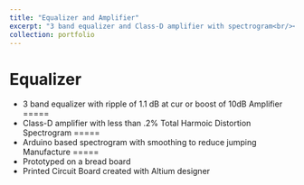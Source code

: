 ```yaml
---
title: "Equalizer and Amplifier"
excerpt: "3 band equalizer and Class-D amplifier with spectrogram<br/><img src='/images/BOLTBikeAtDyno.png'>"
collection: portfolio
---
```


Equalizer
=====
* 3 band equalizer with ripple of 1.1 dB at cur or boost of 10dB
Amplifier
=====
* Class-D amplifier with less than .2% Total Harmoic Distortion
Spectrogram
=====
* Arduino based spectrogram with smoothing to reduce jumping
Manufacture
=====
* Prototyped on a bread board
* Printed Circuit Board created with Altium designer
